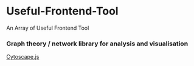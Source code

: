 # Useful-Frontend-Tool
An Array of Useful Frontend Tool

### Graph theory / network library for analysis and visualisation
[Cytoscape.js](http://js.cytoscape.org/)
